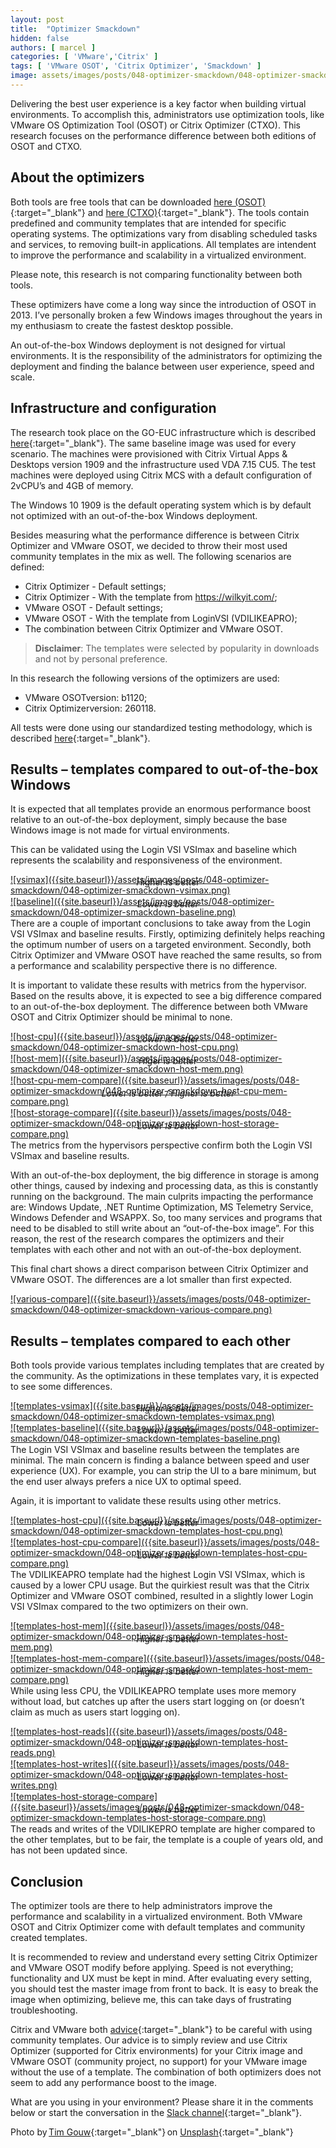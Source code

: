 ```yaml
---
layout: post
title:  "Optimizer Smackdown"
hidden: false
authors: [ marcel ]
categories: [ 'VMware','Citrix' ]
tags: [ 'VMware OSOT', 'Citrix Optimizer', 'Smackdown' ]
image: assets/images/posts/048-optimizer-smackdown/048-optimizer-smackdown-feature-image.png
---
```

Delivering the best user experience is a key factor when building virtual environments. To accomplish this, administrators use optimization tools, like VMware OS Optimization Tool (OSOT) or Citrix Optimizer (CTXO). This research focuses on the performance difference between both editions of OSOT and CTXO. 

## About the optimizers
Both tools are free tools that can be downloaded [here (OSOT)](https://flings.vmware.com/vmware-os-optimization-tool){:target="_blank"} and [here (CTXO)](https://support.citrix.com/article/CTX224676){:target="_blank"}. The tools contain predefined and community templates that are intended for specific operating systems. The optimizations vary from disabling scheduled tasks and services, to removing built-in applications. All templates are intendent to improve the performance and scalability in a virtualized environment. 

Please note, this research is not comparing functionality between both tools. 

These optimizers have come a long way since the introduction of OSOT in 2013. I’ve personally broken a few Windows images throughout the years in my enthusiasm to create the fastest desktop possible.  

An out-of-the-box Windows deployment is not designed for virtual environments. It is the responsibility of the administrators for optimizing the deployment and finding the balance between user experience, speed and scale.  

## Infrastructure and configuration 
The research took place on the GO-EUC infrastructure which is described [here]({{site.baseurl}}/architecture-and-hardware-setup-overview-2018){:target="_blank"}. The same baseline image was used for every scenario. The machines were provisioned with Citrix Virtual Apps & Desktops version 1909 and the infrastructure used VDA 7.15 CU5. The test machines were deployed using Citrix MCS with a default configuration of 2vCPU’s and 4GB of memory. 

The Windows 10 1909 is the default operating system which is by default not optimized with an out-of-the-box Windows deployment.  

Besides measuring what the performance difference is between Citrix Optimizer and VMware OSOT, we decided to throw their most used community templates in the mix as well. The following scenarios are defined: 

  * Citrix Optimizer - Default settings; 
  * Citrix Optimizer - With the template from https://wilkyit.com/; 
  * VMware OSOT - Default settings; 
  * VMware OSOT - With the template from LoginVSI (VDILIKEAPRO); 
  * The combination between Citrix Optimizer and VMware OSOT. 

> <b>Disclaimer</b>: The templates were selected by popularity in downloads and not by personal preference. 

In this research the following versions of the optimizers are used: 

  * VMware OSOTversion: b1120; 
  * Citrix Optimizerversion: 260118. 

All tests were done using our standardized testing methodology, which is described [here]({{site.baseurl}}/insight-in-the-testing-methodology){:target="_blank"}. 

## Results – templates compared to out-of-the-box Windows 
It is expected that all templates provide an enormous performance boost relative to an out-of-the-box deployment, simply because the base Windows image is not made for virtual environments. 

This can be validated using the Login VSI VSImax and baseline which represents the scalability and responsiveness of the environment. 

<a href="{{site.baseurl}}/assets/images/posts/048-optimizer-smackdown/048-optimizer-smackdown-vsimax.png" data-lightbox="vsimax">
![vsimax]({{site.baseurl}}/assets/images/posts/048-optimizer-smackdown/048-optimizer-smackdown-vsimax.png)
</a>
<p align="center" style="margin-top: -30px;" >
  <i>Higher is better</i>
</p>

<a href="{{site.baseurl}}/assets/images/posts/048-optimizer-smackdown/048-optimizer-smackdown-baseline.png" data-lightbox="baseline">
![baseline]({{site.baseurl}}/assets/images/posts/048-optimizer-smackdown/048-optimizer-smackdown-baseline.png)
</a>
<p align="center" style="margin-top: -30px;" >
  <i>Lower is better</i>
</p>

There are a couple of important conclusions to take away from the Login VSI VSImax and baseline results. Firstly, optimizing definitely helps reaching the optimum number of users on a targeted environment. Secondly, both Citrix Optimizer and VMware OSOT have reached the same results, so from a performance and scalability perspective there is no difference. 

It is important to validate these results with metrics from the hypervisor. Based on the results above, it is expected to see a big difference compared to an out-of-the-box deployment. The difference between both VMware OSOT and Citrix Optimizer should be minimal to none. 

<a href="{{site.baseurl}}/assets/images/posts/048-optimizer-smackdown/048-optimizer-smackdown-host-cpu.png" data-lightbox="host-cpu">
![host-cpu]({{site.baseurl}}/assets/images/posts/048-optimizer-smackdown/048-optimizer-smackdown-host-cpu.png)
</a>
<p align="center" style="margin-top: -30px;" >
  <i>Lower is better</i>
</p>

<a href="{{site.baseurl}}/assets/images/posts/048-optimizer-smackdown/048-optimizer-smackdown-host-mem.png" data-lightbox="host-mem">
![host-mem]({{site.baseurl}}/assets/images/posts/048-optimizer-smackdown/048-optimizer-smackdown-host-mem.png)
</a>
<p align="center" style="margin-top: -30px;" >
  <i>Higer is better</i>
</p>

<a href="{{site.baseurl}}/assets/images/posts/048-optimizer-smackdown/048-optimizer-smackdown-host-cpu-mem-compare.png" data-lightbox="host-cpu-mem-compare">
![host-cpu-mem-compare]({{site.baseurl}}/assets/images/posts/048-optimizer-smackdown/048-optimizer-smackdown-host-cpu-mem-compare.png)
</a>
<p align="center" style="margin-top: -30px;" >
  <i>Lower is better / Higher is better </i>
</p>

<a href="{{site.baseurl}}/assets/images/posts/048-optimizer-smackdown/048-optimizer-smackdown-host-storage-compare.png" data-lightbox="host-storage-compare">
![host-storage-compare]({{site.baseurl}}/assets/images/posts/048-optimizer-smackdown/048-optimizer-smackdown-host-storage-compare.png)
</a>
<p align="center" style="margin-top: -30px;" >
  <i>Lower is better</i>
</p>

The metrics from the hypervisors perspective confirm both the Login VSI VSImax and baseline results.  

With an out-of-the-box deployment, the big difference in storage is among other things, caused by indexing and processing data, as this is constantly running on the background. The main culprits impacting the performance are: Windows Update, .NET Runtime Optimization, MS Telemetry Service, Windows Defender and WSAPPX. So, too many services and programs that need to be disabled to still write about an “out-of-the-box image”. For this reason, the rest of the research compares the optimizers and their templates with each other and not with an out-of-the-box deployment. 

This final chart shows a direct comparison between Citrix Optimizer and VMware OSOT. The differences are a lot smaller than first expected. 

<a href="{{site.baseurl}}/assets/images/posts/048-optimizer-smackdown/048-optimizer-smackdown-various-compare.png" data-lightbox="various-compare">
![various-compare]({{site.baseurl}}/assets/images/posts/048-optimizer-smackdown/048-optimizer-smackdown-various-compare.png)
</a>

## Results – templates compared to each other 
Both tools provide various templates including templates that are created by the community. As the optimizations in these templates vary, it is expected to see some differences. 

<a href="{{site.baseurl}}/assets/images/posts/048-optimizer-smackdown/048-optimizer-smackdown-templates-vsimax.png" data-lightbox="templates-vsimax">
![templates-vsimax]({{site.baseurl}}/assets/images/posts/048-optimizer-smackdown/048-optimizer-smackdown-templates-vsimax.png)
</a>
<p align="center" style="margin-top: -30px;" >
  <i>Higher is better</i>
</p>

<a href="{{site.baseurl}}/assets/images/posts/048-optimizer-smackdown/048-optimizer-smackdown-templates-baseline.png" data-lightbox="templates-baseline">
![templates-baseline]({{site.baseurl}}/assets/images/posts/048-optimizer-smackdown/048-optimizer-smackdown-templates-baseline.png)
</a>
<p align="center" style="margin-top: -30px;" >
  <i>Lower is better</i>
</p>

The Login VSI VSImax and baseline results between the templates are minimal. The main concern is finding a balance between speed and user experience (UX). For example, you can strip the UI to a bare minimum, but the end user always prefers a nice UX to optimal speed.  

Again, it is important to validate these results using other metrics. 

<a href="{{site.baseurl}}/assets/images/posts/048-optimizer-smackdown/048-optimizer-smackdown-templates-host-cpu.png" data-lightbox="templates-host-cpu">
![templates-host-cpu]({{site.baseurl}}/assets/images/posts/048-optimizer-smackdown/048-optimizer-smackdown-templates-host-cpu.png)
</a>
<p align="center" style="margin-top: -30px;" >
  <i>Lower is better</i>
</p>

<a href="{{site.baseurl}}/assets/images/posts/048-optimizer-smackdown/048-optimizer-smackdown-templates-host-cpu-compare.png" data-lightbox="templates-host-cpu-compare">
![templates-host-cpu-compare]({{site.baseurl}}/assets/images/posts/048-optimizer-smackdown/048-optimizer-smackdown-templates-host-cpu-compare.png)
</a>
<p align="center" style="margin-top: -30px;" >
  <i>Lower is better</i>
</p>

The VDILIKEAPRO template had the highest Login VSI VSImax, which is caused by a lower CPU usage. But the quirkiest result was that the Citrix Optimizer and VMware OSOT combined, resulted in a slightly lower Login VSI VSImax compared to the two optimizers on their own.  

<a href="{{site.baseurl}}/assets/images/posts/048-optimizer-smackdown/048-optimizer-smackdown-templates-host-mem.png" data-lightbox="templates-host-mem">
![templates-host-mem]({{site.baseurl}}/assets/images/posts/048-optimizer-smackdown/048-optimizer-smackdown-templates-host-mem.png)
</a>
<p align="center" style="margin-top: -30px;" >
  <i>Higher is better</i>
</p>

<a href="{{site.baseurl}}/assets/images/posts/048-optimizer-smackdown/048-optimizer-smackdown-templates-host-mem-compare.png" data-lightbox="templates-host-mem-compare">
![templates-host-mem-compare]({{site.baseurl}}/assets/images/posts/048-optimizer-smackdown/048-optimizer-smackdown-templates-host-mem-compare.png)
</a>
<p align="center" style="margin-top: -30px;" >
  <i>Higher is better</i>
</p>

While using less CPU, the VDILIKEAPRO template uses more memory without load, but catches up after the users start logging on (or doesn’t claim as much as users start logging on). 

<a href="{{site.baseurl}}/assets/images/posts/048-optimizer-smackdown/048-optimizer-smackdown-templates-host-reads.png" data-lightbox="templates-host-reads">
![templates-host-reads]({{site.baseurl}}/assets/images/posts/048-optimizer-smackdown/048-optimizer-smackdown-templates-host-reads.png)
</a>
<p align="center" style="margin-top: -30px;" >
  <i>Lower is better</i>
</p>

<a href="{{site.baseurl}}/assets/images/posts/048-optimizer-smackdown/048-optimizer-smackdown-templates-host-writes.png" data-lightbox="templates-host-writes">
![templates-host-writes]({{site.baseurl}}/assets/images/posts/048-optimizer-smackdown/048-optimizer-smackdown-templates-host-writes.png)
</a>
<p align="center" style="margin-top: -30px;" >
  <i>Lower is better</i>
</p>

<a href="{{site.baseurl}}/assets/images/posts/048-optimizer-smackdown/048-optimizer-smackdown-templates-host-storage-compare.png" data-lightbox="templates-host-storage-compare">
![templates-host-storage-compare]({{site.baseurl}}/assets/images/posts/048-optimizer-smackdown/048-optimizer-smackdown-templates-host-storage-compare.png)
</a>
<p align="center" style="margin-top: -30px;" >
  <i>Lower is better</i>
</p>

The reads and writes of the VDILIKEPRO template are higher compared to the other templates, but to be fair, the template is a couple of years old, and has not been updated since. 

## Conclusion
The optimizer tools are there to help administrators improve the performance and scalability in a virtualized environment. Both VMware OSOT and Citrix Optimizer come with default templates and community created templates. 

It is recommended to review and understand every setting Citrix Optimizer and VMware OSOT modify before applying. Speed is not everything; functionality and UX must be kept in mind. After evaluating every setting, you should test the master image from front to back. It is easy to break the image when optimizing, believe me, this can take days of frustrating troubleshooting. 

Citrix and VMware both [advice](https://communities.vmware.com/thread/616245){:target="_blank"} to be careful with using community templates. Our advice is to simply review and use Citrix Optimizer (supported for Citrix environments) for your Citrix image and VMware OSOT (community project, no support) for your VMware image without the use of a template. The combination of both optimizers does not seem to add any performance boost to the image. 

What are you using in your environment? Please share it in the comments below or start the conversation in the [Slack channel](https://worldofeuc.slack.com){:target="_blank"}. 

Photo by [Tim Gouw](https://unsplash.com/@punttim?utm_source=unsplash&utm_medium=referral&utm_content=creditCopyText){:target="_blank"} on [Unsplash](https://unsplash.com/s/photos/sprint?utm_source=unsplash&utm_medium=referral&utm_content=creditCopyText){:target="_blank"}
